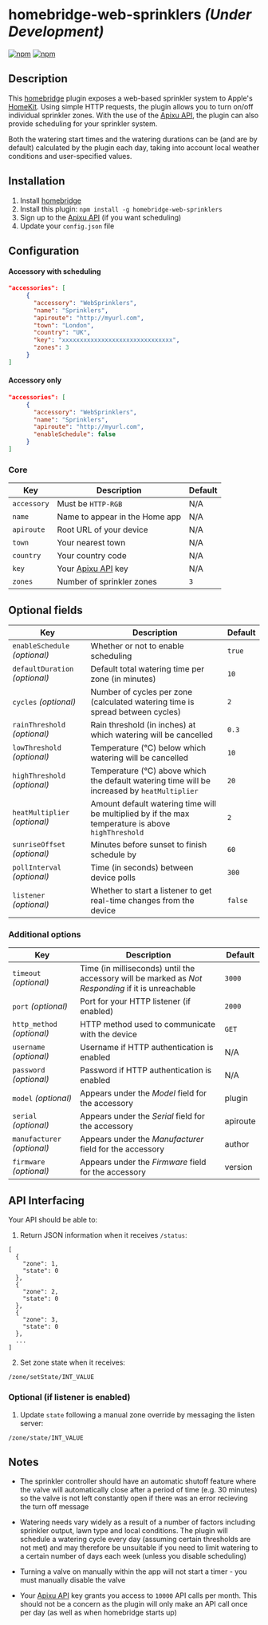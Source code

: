 # homebridge-web-sprinklers _(Under Development)_

[![npm](https://img.shields.io/npm/v/homebridge-web-sprinklers.svg)](https://www.npmjs.com/package/homebridge-web-sprinklers) [![npm](https://img.shields.io/npm/dt/homebridge-web-sprinklers.svg)](https://www.npmjs.com/package/homebridge-web-sprinklers)

## Description

This [homebridge](https://github.com/nfarina/homebridge) plugin exposes a web-based sprinkler system to Apple's [HomeKit](http://www.apple.com/ios/home/). Using simple HTTP requests, the plugin allows you to turn on/off individual sprinkler zones. With the use of the [Apixu API](https://www.apixu.com), the plugin can also provide scheduling for your sprinkler system.

Both the watering start times and the watering durations can be (and are by default) calculated by the plugin each day, taking into account local weather conditions and user-specified values.

## Installation

1. Install [homebridge](https://github.com/nfarina/homebridge#installation-details)
2. Install this plugin: `npm install -g homebridge-web-sprinklers`
3. Sign up to the [Apixu API](https://www.apixu.com) (if you want scheduling)
4. Update your `config.json` file

## Configuration

#### Accessory with scheduling

```json
"accessories": [
     {
       "accessory": "WebSprinklers",
       "name": "Sprinklers",
       "apiroute": "http://myurl.com",
       "town": "London",
       "country": "UK",
       "key": "xxxxxxxxxxxxxxxxxxxxxxxxxxxxxxx",
       "zones": 3
     }
]
```

#### Accessory only

```json
"accessories": [
     {
       "accessory": "WebSprinklers",
       "name": "Sprinklers",
       "apiroute": "http://myurl.com",
       "enableSchedule": false
     }
]
```

### Core
| Key | Description | Default |
| --- | --- | --- |
| `accessory` | Must be `HTTP-RGB` | N/A |
| `name` | Name to appear in the Home app | N/A |
| `apiroute` | Root URL of your device | N/A |
| `town` | Your nearest town | N/A |
| `country` | Your country code | N/A |
| `key` | Your [Apixu API](https://www.apixu.com) key  | N/A |
| `zones` | Number of sprinkler zones  | `3` |

## Optional fields
| Key | Description | Default |
| --- | --- | --- |
| `enableSchedule` _(optional)_ | Whether or not to enable scheduling  | `true` |
| `defaultDuration` _(optional)_ | Default total watering time per zone (in minutes)  | `10` |
| `cycles` _(optional)_ | Number of cycles per zone (calculated watering time is spread between cycles)  | `2` |
| `rainThreshold` _(optional)_ | Rain threshold (in inches) at which watering will be cancelled | `0.3` |
| `lowThreshold` _(optional)_ | Temperature (°C) below which watering will be cancelled | `10` |
| `highThreshold` _(optional)_ | Temperature (°C) above which the default watering time will be increased by `heatMultiplier` | `20` |
| `heatMultiplier` _(optional)_ | Amount default watering time will be multiplied by if the max temperature is above `highThreshold`| `2` |
| `sunriseOffset` _(optional)_ | Minutes before sunset to finish schedule by | `60` |
| `pollInterval` _(optional)_ | Time (in seconds) between device polls | `300` |
| `listener` _(optional)_ | Whether to start a listener to get real-time changes from the device | `false` |

### Additional options
| Key | Description | Default |
| --- | --- | --- |
| `timeout` _(optional)_ | Time (in milliseconds) until the accessory will be marked as _Not Responding_ if it is unreachable | `3000` |
| `port` _(optional)_ | Port for your HTTP listener (if enabled) | `2000` |
| `http_method` _(optional)_ | HTTP method used to communicate with the device | `GET` |
| `username` _(optional)_ | Username if HTTP authentication is enabled | N/A |
| `password` _(optional)_ | Password if HTTP authentication is enabled | N/A |
| `model` _(optional)_ | Appears under the _Model_ field for the accessory | plugin |
| `serial` _(optional)_ | Appears under the _Serial_ field for the accessory | apiroute |
| `manufacturer` _(optional)_ | Appears under the _Manufacturer_ field for the accessory | author |
| `firmware` _(optional)_ | Appears under the _Firmware_ field for the accessory | version |

## API Interfacing

Your API should be able to:

1. Return JSON information when it receives `/status`:
```
[
  {
    "zone": 1,
    "state": 0
  },
  {
    "zone": 2,
    "state": 0
  },
  {
    "zone": 3,
    "state": 0
  },
  ...
]
```

2. Set zone state when it receives:
```
/zone/setState/INT_VALUE
```

### Optional (if listener is enabled)

1. Update `state` following a manual zone override by messaging the listen server:
```
/zone/state/INT_VALUE
```

## Notes

- The sprinkler controller should have an automatic shutoff feature where the valve will automatically close after a period of time (e.g. 30 minutes) so the valve is not left constantly open if there was an error recieving the turn off message

- Watering needs vary widely as a result of a number of factors including sprinkler output, lawn type and local conditions. The plugin will schedule a watering cycle every day (assuming certain thresholds are not met) and may therefore be unsuitable if you need to limit watering to a certain number of days each week (unless you disable scheduling)

- Turning a valve on manually within the app will not start a timer - you must manually disable the valve

- Your [Apixu API](https://www.apixu.com) key grants you access to `10000` API calls per month. This should not be a concern as the plugin will only make an API call once per day (as well as when homebridge starts up)
